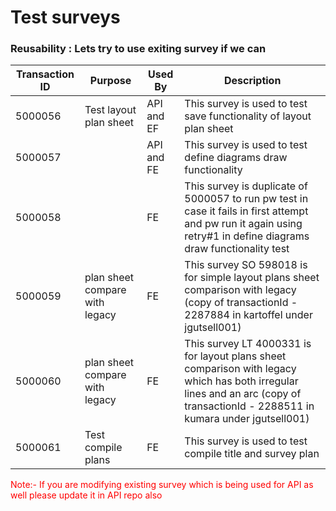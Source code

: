 # Test surveys

### Reusability : Lets try to use exiting survey if we can

| Transaction ID | Purpose                        | Used By    | Description                                                                                                                                                                      |
|----------------|--------------------------------|------------|----------------------------------------------------------------------------------------------------------------------------------------------------------------------------------|
| 5000056        | Test layout plan sheet         | API and EF | This survey is used to test save functionality of layout plan sheet                                                                                                              |
| 5000057        |                                | API and FE | This survey is used to test define diagrams draw functionality                                                                                                                   |
| 5000058        |                                | FE         | This survey is duplicate of 5000057 to run pw test in case it fails in first attempt and pw run it again using retry#1 in define diagrams draw functionality test                |
| 5000059        | plan sheet compare with legacy | FE         | This survey SO 598018 is for simple layout plans sheet comparison with legacy   (copy of transactionId - 2287884 in kartoffel under jgutsell001)                                 |
| 5000060        | plan sheet compare with legacy | FE         | This survey LT 4000331 is for layout plans sheet comparison with legacy which has both irregular lines and an arc  (copy of transactionId - 2288511 in kumara under jgutsell001) |
| 5000061        | Test compile plans             | FE         | This survey is used to test compile title and survey plan                                                                                                                        |

<span style="color:red">
Note:- If you are modifying existing survey which is being used for API as well please update it in API repo also
</span>
